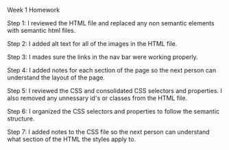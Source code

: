 Week 1 Homework 

Step 1: I reviewed the HTML file and replaced any non semantic elements with semantic html files. 

Step 2: I added alt text for all of the images in the HTML file.

Step 3: I mades sure the links in the nav bar were working properly. 

Step 4: I added notes for each section of the page so the next person can understand the layout of the page. 

Step 5: I reviewed the CSS and consolidated CSS selectors and properties. I also removed any unnessary id's or classes from the HTML file. 

Step 6: I organized the CSS selectors and properties to follow the semantic structure.

Step 7: I added notes to the CSS file so the next person can understand what section of the HTML the styles apply to. 

